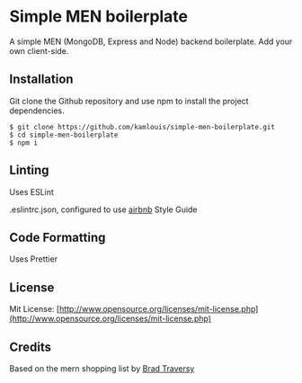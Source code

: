 # Simple MEN boilerplate

A simple MEN (MongoDB, Express and Node) backend boilerplate.
Add your own client-side.

## Installation

Git clone the Github repository and use npm to install the project dependencies.

```
$ git clone https://github.com/kamlouis/simple-men-boilerplate.git
$ cd simple-men-boilerplate
$ npm i
```

## Linting

Uses ESLint

.eslintrc.json, configured to use [airbnb](https://github.com/airbnb/javascript) Style Guide

## Code Formatting

Uses Prettier

## License

Mit License: [http://www.opensource.org/licenses/mit-license.php](http://www.opensource.org/licenses/mit-license.php)

## Credits

Based on the mern shopping list by [Brad Traversy](https://github.com/bradtraversy/mern_shopping_list)
